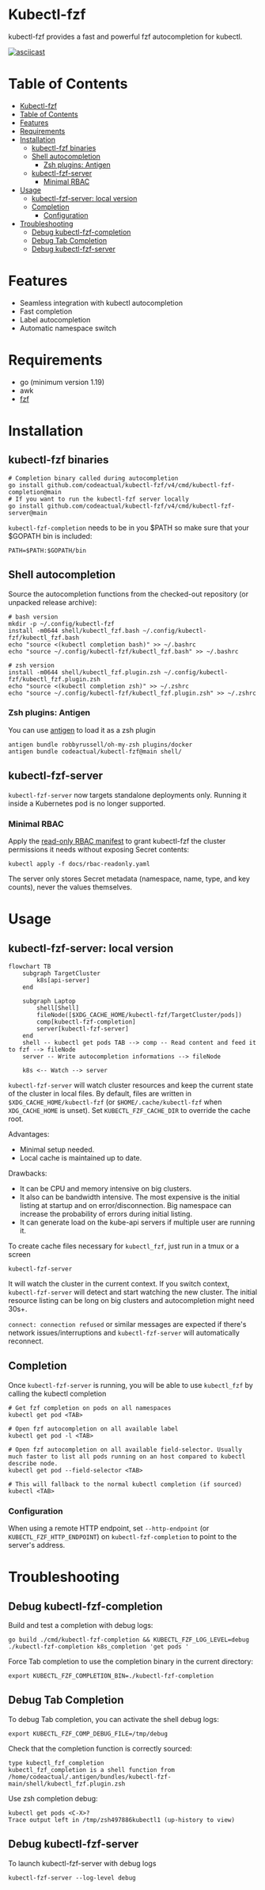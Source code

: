 # Kubectl-fzf

kubectl-fzf provides a fast and powerful fzf autocompletion for kubectl.

[![asciicast](https://asciinema.org/a/yHKY5vQ40ZaOwMQnhLfYJ5Pja.png)](https://asciinema.org/a/yHKY5vQ40ZaOwMQnhLfYJ5Pja?t=01)

Table of Contents
=================

* [Kubectl-fzf](#kubectl-fzf)
* [Table of Contents](#table-of-contents)
* [Features](#features)
* [Requirements](#requirements)
* [Installation](#installation)
   * [kubectl-fzf binaries](#kubectl-fzf-binaries)
   * [Shell autocompletion](#shell-autocompletion)
      * [Zsh plugins: Antigen](#zsh-plugins-antigen)
   * [kubectl-fzf-server](#kubectl-fzf-server)
      * [Minimal RBAC](#minimal-rbac)
* [Usage](#usage)
   * [kubectl-fzf-server: local version](#kubectl-fzf-server-local-version)
   * [Completion](#completion)
      * [Configuration](#configuration)
* [Troubleshooting](#troubleshooting)
   * [Debug kubectl-fzf-completion](#debug-kubectl-fzf-completion)
   * [Debug Tab Completion](#debug-tab-completion)
   * [Debug kubectl-fzf-server](#debug-kubectl-fzf-server)

# Features

- Seamless integration with kubectl autocompletion
- Fast completion
- Label autocompletion
- Automatic namespace switch

# Requirements

- go (minimum version 1.19)
- awk
- [fzf](https://github.com/junegunn/fzf)

# Installation

## kubectl-fzf binaries

```shell
# Completion binary called during autocompletion
go install github.com/codeactual/kubectl-fzf/v4/cmd/kubectl-fzf-completion@main
# If you want to run the kubectl-fzf server locally
go install github.com/codeactual/kubectl-fzf/v4/cmd/kubectl-fzf-server@main
```

`kubectl-fzf-completion` needs to be in you $PATH so make sure that your $GOPATH bin is included:
```
PATH=$PATH:$GOPATH/bin
```

## Shell autocompletion

Source the autocompletion functions from the checked-out repository (or
unpacked release archive):
```
# bash version
mkdir -p ~/.config/kubectl-fzf
install -m0644 shell/kubectl_fzf.bash ~/.config/kubectl-fzf/kubectl_fzf.bash
echo "source <(kubectl completion bash)" >> ~/.bashrc
echo "source ~/.config/kubectl-fzf/kubectl_fzf.bash" >> ~/.bashrc

# zsh version
install -m0644 shell/kubectl_fzf.plugin.zsh ~/.config/kubectl-fzf/kubectl_fzf.plugin.zsh
echo "source <(kubectl completion zsh)" >> ~/.zshrc
echo "source ~/.config/kubectl-fzf/kubectl_fzf.plugin.zsh" >> ~/.zshrc
```

### Zsh plugins: Antigen

You can use [antigen](https://github.com/zsh-users/antigen) to load it as a zsh plugin
```shell
antigen bundle robbyrussell/oh-my-zsh plugins/docker
antigen bundle codeactual/kubectl-fzf@main shell/
```

## kubectl-fzf-server

`kubectl-fzf-server` now targets standalone deployments only. Running it inside a Kubernetes pod is no longer supported.

### Minimal RBAC

Apply the [read-only RBAC manifest](docs/rbac-readonly.yaml) to grant kubectl-fzf
the cluster permissions it needs without exposing Secret contents:

```shell
kubectl apply -f docs/rbac-readonly.yaml
```

The server only stores Secret metadata (namespace, name, type, and key counts),
never the values themselves.

# Usage

## kubectl-fzf-server: local version

```mermaid
flowchart TB
    subgraph TargetCluster
        k8s[api-server]
    end

    subgraph Laptop
        shell[Shell]
        fileNode([$XDG_CACHE_HOME/kubectl-fzf/TargetCluster/pods])
        comp[kubectl-fzf-completion]
        server[kubectl-fzf-server]
    end
    shell -- kubectl get pods TAB --> comp -- Read content and feed it to fzf --> fileNode
    server -- Write autocompletion informations --> fileNode

    k8s <-- Watch --> server
```

`kubectl-fzf-server` will watch cluster resources and keep the current state of the cluster in local files.
By default, files are written in `$XDG_CACHE_HOME/kubectl-fzf` (or `$HOME/.cache/kubectl-fzf` when `XDG_CACHE_HOME` is unset).
Set `KUBECTL_FZF_CACHE_DIR` to override the cache root.

Advantages:
- Minimal setup needed.
- Local cache is maintained up to date.

Drawbacks:
- It can be CPU and memory intensive on big clusters.
- It also can be bandwidth intensive. The most expensive is the initial listing at startup and on error/disconnection. Big namespace can increase the probability of errors during initial listing.
- It can generate load on the kube-api servers if multiple user are running it.

To create cache files necessary for `kubectl_fzf`, just run in a tmux or a screen

```shell
kubectl-fzf-server
```

It will watch the cluster in the current context. If you switch context, `kubectl-fzf-server` will detect and start watching the new cluster.
The initial resource listing can be long on big clusters and autocompletion might need 30s+.

`connect: connection refused` or similar messages are expected if there's network issues/interruptions and `kubectl-fzf-server` will automatically reconnect.

## Completion

Once `kubectl-fzf-server` is running, you will be able to use `kubectl_fzf` by calling the kubectl completion
```shell
# Get fzf completion on pods on all namespaces
kubectl get pod <TAB>

# Open fzf autocompletion on all available label
kubectl get pod -l <TAB>

# Open fzf autocompletion on all available field-selector. Usually much faster to list all pods running on an host compared to kubectl describe node.
kubectl get pod --field-selector <TAB>

# This will fallback to the normal kubectl completion (if sourced) 
kubectl <TAB>
```

### Configuration

When using a remote HTTP endpoint, set `--http-endpoint` (or `KUBECTL_FZF_HTTP_ENDPOINT`) on `kubectl-fzf-completion` to
point to the server's address.

# Troubleshooting

## Debug kubectl-fzf-completion

Build and test a completion with debug logs:
```
go build ./cmd/kubectl-fzf-completion && KUBECTL_FZF_LOG_LEVEL=debug ./kubectl-fzf-completion k8s_completion 'get pods '  
```

Force Tab completion to use the completion binary in the current directory:
```
export KUBECTL_FZF_COMPLETION_BIN=./kubectl-fzf-completion
```

## Debug Tab Completion

To debug Tab completion, you can activate the shell debug logs:
```
export KUBECTL_FZF_COMP_DEBUG_FILE=/tmp/debug
```

Check that the completion function is correctly sourced:
```
type kubectl_fzf_completion
kubectl_fzf_completion is a shell function from /home/codeactual/.antigen/bundles/kubectl-fzf-main/shell/kubectl_fzf.plugin.zsh
```

Use zsh completion debug:
```
kubectl get pods <C-X>?
Trace output left in /tmp/zsh497886kubectl1 (up-history to view)
```

## Debug kubectl-fzf-server

To launch kubectl-fzf-server with debug logs
```shell
kubectl-fzf-server --log-level debug
```

